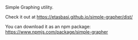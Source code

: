 Simple Graphing utility.

Check it out at https://etasbasi.github.io/simple-grapher/dist/

You can download it as an npm package: https://www.npmjs.com/package/simple-grapher
